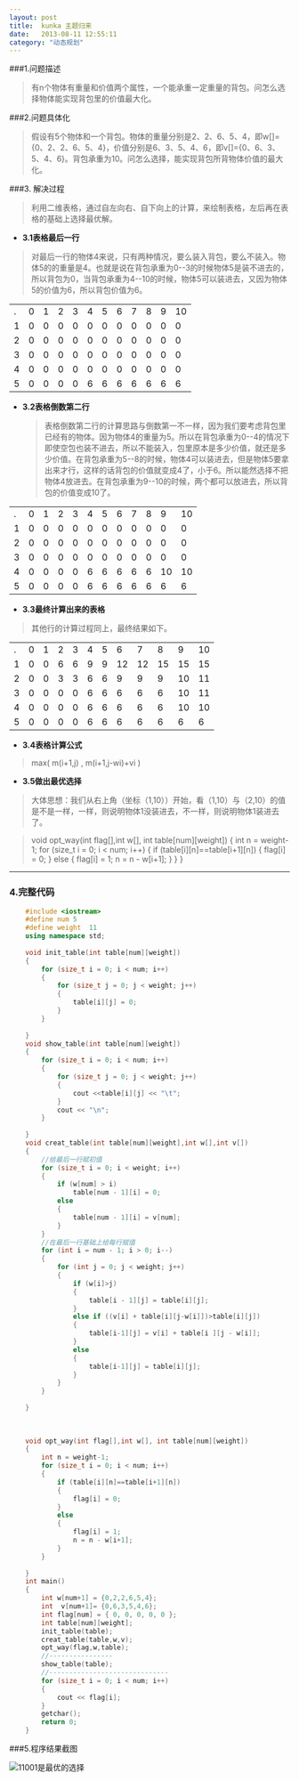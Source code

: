 ```yaml
---
layout: post
title:  kunka 主题归来
date:   2013-08-11 12:55:11
category: "动态规划"
---
```


###1.问题描述
>有n个物体有重量和价值两个属性，一个能承重一定重量的背包。问怎么选择物体能实现背包里的价值最大化。

###2.问题具体化
>假设有5个物体和一个背包。物体的重量分别是2、2、6、5、4，即w[]={0、2、2、6、5、4}，价值分别是6、3、5、4、6，即v[]={0、6、3、5、4、6}。背包承重为10。问怎么选择，能实现背包所背物体价值的最大化。

###3. 解决过程
>利用二维表格，通过自左向右、自下向上的计算，来绘制表格，左后再在表格的基础上选择最优解。

- **3.1表格最后一行**
>对最后一行的物体4来说，只有两种情况，要么装入背包，要么不装入。物体5的的重量是4。也就是说在背包承重为0--3的时候物体5是装不进去的，所以背包为0，当背包承重为4--10的时候，物体5可以装进去，又因为物体5的价值为6，所以背包价值为6。

<table>
<tr><td>.</td><td>0</td><td>1</td><td>2</td><td>3</td><td>4</td><td>5</td><td>6</td><td>7</td><td>8</td><td>9</td><td>10</td></tr>
<tr><td>1</td><td>0</td><td>0</td><td>0</td><td>0</td><td>0</td><td>0</td><td>0</td><td>0</td><td>0</td><td>0</td><td>0</td></tr>
<tr><td>2</td><td>0</td><td>0</td><td>0</td><td>0</td><td>0</td><td>0</td><td>0</td><td>0</td><td>0</td><td>0</td><td>0</td></tr>
<tr><td>3</td><td>0</td><td>0</td><td>0</td><td>0</td><td>0</td><td>0</td><td>0</td><td>0</td><td>0</td><td>0</td><td>0</td></tr>
<tr><td>4</td><td>0</td><td>0</td><td>0</td><td>0</td><td>0</td><td>0</td><td>0</td><td>0</td><td>0</td><td>0</td><td>0</td></tr>
<tr><td>5</td><td>0</td><td>0</td><td>0</td><td>0</td><td>6</td><td>6</td><td>6</td><td>6</td><td>6</td><td>6</td><td>6</td></tr>
</table>

- **3.2表格倒数第二行**
    >表格倒数第二行的计算思路与倒数第一不一样，因为我们要考虑背包里已经有的物体。因为物体4的重量为5。所以在背包承重为0--4的情况下即使空包也装不进去，所以不能装入，包里原本是多少价值，就还是多少价值。在背包承重为5--8的时候，物体4可以装进去，但是物体5要拿出来才行，这样的话背包的价值就变成4了，小于6。所以能然选择不把物体4放进去。在背包承重为9--10的时候，两个都可以放进去，所以背包的价值变成10了。
   
<table>
<tr><td>.</td><td>0</td><td>1</td><td>2</td><td>3</td><td>4</td><td>5</td><td>6</td><td>7</td><td>8</td><td>9</td><td>10</td></tr>
<tr><td>1</td><td>0</td><td>0</td><td>0</td><td>0</td><td>0</td><td>0</td><td>0</td><td>0</td><td>0</td><td>0</td><td>0</td></tr>
<tr><td>2</td><td>0</td><td>0</td><td>0</td><td>0</td><td>0</td><td>0</td><td>0</td><td>0</td><td>0</td><td>0</td><td>0</td></tr>
<tr><td>3</td><td>0</td><td>0</td><td>0</td><td>0</td><td>0</td><td>0</td><td>0</td><td>0</td><td>0</td><td>0</td><td>0</td></tr>
<tr><td>4</td><td>0</td><td>0</td><td>0</td><td>0</td><td>6</td><td>6</td><td>6</td><td>6</td><td>6</td><td>10</td><td>10</td></tr>
<tr><td>5</td><td>0</td><td>0</td><td>0</td><td>0</td><td>6</td><td>6</td><td>6</td><td>6</td><td>6</td><td>6</td><td>6</td></tr>
</table>

- **3.3最终计算出来的表格**
>其他行的计算过程同上，最终结果如下。

 
<table>
<tr><td>.</td><td>0</td><td>1</td><td>2</td><td>3</td><td>4</td><td>5</td><td>6</td><td>7</td><td>8</td><td>9</td><td>10</td></tr>
<tr><td>1</td><td>0</td><td>0</td><td>6</td><td>6</td><td>9</td><td>9</td><td>12</td><td>12</td><td>15</td><td>15</td><td>15</td></tr>
<tr><td>2</td><td>0</td><td>0</td><td>3</td><td>3</td><td>6</td><td>6</td><td>9</td><td>9</td><td>9</td><td>10</td><td>11</td></tr>
<tr><td>3</td><td>0</td><td>0</td><td>0</td><td>0</td><td>6</td><td>6</td><td>6</td><td>6</td><td>6</td><td>10</td><td>11</td></tr>
<tr><td>4</td><td>0</td><td>0</td><td>0</td><td>0</td><td>6</td><td>6</td><td>6</td><td>6</td><td>6</td><td>10</td><td>10</td></tr>
<tr><td>5</td><td>0</td><td>0</td><td>0</td><td>0</td><td>6</td><td>6</td><td>6</td><td>6</td><td>6</td><td>6</td><td>6</td></tr>
</table>

- **3.4表格计算公式**
>max(  m(i+1,j)   ,   m(i+1,j-wi)+vi  )

- **3.5做出最优选择**
>大体思想：我们从右上角（坐标（1,10））开始，看（1,10）与（2,10）的值是不是一样，一样，则说明物体1没装进去，不一样，则说明物体1装进去了。

>void opt_way(int flag[],int w[], int table[num][weight])
{
	int n = weight-1;
	for (size_t i = 0; i < num; i++)
	{
		if (table[i][n]==table[i+1][n])
		{
			flag[i] = 0;
		}
		else
		{
			flag[i] = 1;
			n = n - w[i+1];
		}
	}
}


-------------------


### 4.完整代码




```cpp
	#include <iostream>
	#define num 5
	#define weight  11
	using namespace std;
	
	void init_table(int table[num][weight])
	{
		for (size_t i = 0; i < num; i++)
		{
			for (size_t j = 0; j < weight; j++)
			{
				table[i][j] = 0;
			}
		}
	
	}
	void show_table(int table[num][weight])
	{
		for (size_t i = 0; i < num; i++)
		{
			for (size_t j = 0; j < weight; j++)
			{
				cout <<table[i][j] << "\t";
			}
			cout << "\n";
		}
	
	}
	void creat_table(int table[num][weight],int w[],int v[])
	{
		//给最后一行赋初值
		for (size_t i = 0; i < weight; i++)
		{
			if (w[num] > i)
				table[num - 1][i] = 0;
			else
			{
				table[num - 1][i] = v[num];
			}
		}
		//在最后一行基础上给每行赋值
		for (int i = num - 1; i > 0; i--)
		{
			for (int j = 0; j < weight; j++)
			{
				if (w[i]>j)
				{
					table[i - 1][j] = table[i][j];
				}
				else if ((v[i] + table[i][j-w[i]])>table[i][j])
				{
					table[i-1][j] = v[i] + table[i ][j - w[i]];
				}
				else
				{
					table[i-1][j] = table[i][j];
				}
			}
		}
	
	}
	
	
	
	void opt_way(int flag[],int w[], int table[num][weight])
	{
		int n = weight-1;
		for (size_t i = 0; i < num; i++)
		{
			if (table[i][n]==table[i+1][n])
			{
				flag[i] = 0;
			}
			else
			{
				flag[i] = 1;
				n = n - w[i+1];
			}
		}
	
	}
	int main()
	{
		int w[num+1] = {0,2,2,6,5,4};
		int  v[num+1]= {0,6,3,5,4,6};
		int flag[num] = { 0, 0, 0, 0, 0 };
		int table[num][weight];
		init_table(table);
		creat_table(table,w,v);
		opt_way(flag,w,table);
		//----------------
		show_table(table);
		//------------------------------
		for (size_t i = 0; i < num; i++)
		{
			cout << flag[i];
		}
		getchar();
		return 0;
	}
```

###5.程序结果截图

![11001是最优的选择](http://img.blog.csdn.net/20150315164106387)


